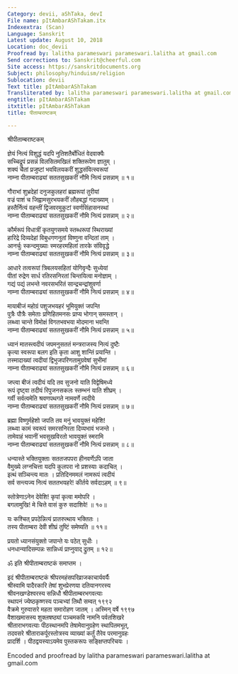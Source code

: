 ```yaml
---
Category: devii, aShTaka, devI
File name: pItAmbarAShTakam.itx
Indexextra: (Scan)
Language: Sanskrit
Latest update: August 10, 2018
Location: doc_devii
Proofread by: lalitha parameswari parameswari.lalitha at gmail.com
Send corrections to: Sanskrit@cheerful.com
Site access: https://sanskritdocuments.org
Subject: philosophy/hinduism/religion
Sublocation: devii
Text title: pItAmbarAShTakam
Transliterated by: lalitha parameswari parameswari.lalitha at gmail.com
engtitle: pItAmbarAShTakam
itxtitle: pItAmbarAShTakam
title: पीताम्बराष्टकम्

---
```

  
 श्रीपीताम्बराष्टकम्   
  
ज्ञेयं नित्यं विशुद्धं यदपि नुतिशतैर्बोधितं वेदवाक्यैः  
सच्चिद्रूपं प्रसन्नं विलसितमखिलं शक्तिरूपेण ज्ञातुम् ।  
शक्यं चैतां प्रजुष्टां भवविलयकरीं शुद्धसंवित्स्वरूपां  
नाम्ना पीताम्बराढ्यां सततसुखकरीं नौमि नित्यं प्रसन्नाम् ॥ १॥  
  
गौराभां शुभ्रदेहां दनुजकुलहरां ब्रह्मरूपां तुरीयां  
वज्रं पाशं च जिह्वामसुरभयकरीं लौहबद्धां गदाख्याम् ।  
हस्तैर्नित्यं वहन्तीं द्विजवरमुकुटां स्वर्णसिंहासनस्थां  
नाम्ना पीताम्बराढ्यां सततसुखकरीं नौमि नित्यं प्रसन्नाम् ॥ २॥  
  
कौर्मरूपं विधात्रीं कृतयुगसमये स्तब्धरूपां स्थिराख्यां  
हारिद्रे दिव्यदेहां विबुधगणनुतां विष्णुना वन्दितां ताम् ।  
आनर्चुः स्कन्दमुख्याः स्मरहरमहिलां तारके संविवृद्धे  
नाम्ना पीताम्बराढ्यां सततसुखकरीं नौमि नित्यं प्रसन्नाम् ॥ ३॥  
  
आधारे तत्वरूपां त्रिबलयसहितां योगिवृन्दैः सुध्येयां  
पीतां रुद्रेण सार्ध रतिरसनिरतां चिन्तयित्वा मनोज्ञाम् ।  
गद्यं पद्यं लभन्ते नवरसभरितं सान्द्रचन्द्रांशुवर्णा  
नाम्ना पीताम्बराढ्यां सततसुखकरीं नौमि नित्यं प्रसन्नाम् ॥ ४॥  
  
मायाबीजं महोग्रं पशुजभयहरं भूमियुक्तं जपन्ति  
पुत्रैः पौत्रैः समेताः प्रणिहितमनसः प्राप्य भोगान् समस्तान् ।  
लब्ध्वा चान्ते विमोक्षं विगतभवभया मोदमाना भवन्ति  
नाम्ना पीताम्बराढ्यां सततसुखकरीं नौमि नित्यं प्रसन्नाम् ॥ ५॥  
  
ध्यानं मातस्त्वदीयं जपमनुसततं मन्त्रराजस्य नित्यं दुष्टैः  
कृत्या स्वरूपा बलग इति कृता आशु शान्तिं प्रयान्ति ।  
तस्मादाख्यां त्वदीयां द्विभुजपरिणतामुग्रवेषां सुभीमां  
नाम्ना पीताम्बराढ्यां सततसुखकरीं नौमि नित्यं प्रसन्नाम् ॥ ६॥  
  
जप्त्वा बीजं त्वदीयं यदि तव सुजनो याति विद्वेषिमध्ये  
रूपं दृष्ट्वा तदीयं रिपुजनसकलः स्तम्भनं याति शीघ्रम् ।  
गर्वी सर्वत्वमेति श्रवणपथगते नामवर्णे त्वदीये  
नाम्ना पीताम्बराढ्यां सततसुखकरीं नौमि नित्यं प्रसन्नाम् ॥ ७॥  
  
ब्रह्मा विष्णुर्महेशो जपति तव मनुं भावयुक्तं महेशि!  
लब्ध्वा कामं स्वरूपं समरसनिरता दिव्यभावं भजन्ते ।  
तामेवाहं भवानीं भवसुखविरतो भावयुक्तं स्मरामि  
नाम्ना पीताम्बराढ्यां सततसुखकरीं नौमि नित्यं प्रसन्नाम् ॥ ८॥  
  
धन्यास्ते भक्तियुक्ताः सततजपपरा हीनवर्णेऽपि जाता  
वैमुख्ये लग्नचित्ता यदपि कुलपरा नो प्रशस्याः कदाचित् ।  
इत्थं सञ्चिन्त्य मातः । प्रतिदिनममलं नामरूपं त्वदीयं  
सर्व सन्त्यज्य नित्यं सततभयहरे! कीर्तये सर्वदाऽहम् ॥ ९॥  
  
स्तोत्रेणाऽनेन देवेशि! कृपां कृत्वा ममोपरि ।  
बगलामुखि! मे चित्ते वासं कुरु सदाशिवे! ॥ १०॥  
  
यः कश्चित् प्रपठेन्नित्यं प्रातरुत्थाय भक्तितः ।  
तस्य पीताम्बरा देवी शीघ्रं तुष्टिं समेष्यति ॥ ११॥  
  
प्रयतो ध्यानसंयुक्तो जपान्ते यः पठेत् सुधीः ।  
धनधान्यादिसम्पन्नः सान्निध्यं प्राप्नुयाद् द्रुतम् ॥ १२॥  
  
ॐ इति श्रीपीताम्बराष्टकं समाप्तम ।  
  
इदं श्रीपीताम्बराष्टकं श्रीपरमहंसपरिव्राजकाचार्यवर्यैः  
श्रीस्वामि पादैरकारि तेषां शुभप्रेरणया दतियानगरस्य  
श्रीवनखण्डेश्वरस्य सन्निधौ श्रीपीताम्बरभगवत्याः  
स्थापनं ज्येष्ठकृष्णस्य पञ्चभ्यां तिथौ सम्वत् १९९२  
वैक्रमे गुरुवासरे महता समारोहण जातम् । अस्मिन् वर्षे १९९७  
वैशाखमासस्य शुक्लषष्ठ्यां पञ्चमकवि नामनि पर्वतशिखरे  
श्रीताराभगवत्याः पीठस्थानमपि तेषामेवानुग्रहेण स्थापितमभूत्,  
तदवसरे श्रीताराकर्पूरस्तोत्रस्य व्याख्यां कर्तुं तैरेव परमानुग्रहः  
प्रादर्शि । पीठद्वयस्याऽयमेव पुस्तकरूपः सङ्क्षिप्तपरिचयः ।  
  
  
Encoded and proofread by lalitha parameswari parameswari.lalitha at gmail.com  
  
